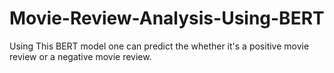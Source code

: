 # Movie-Review-Analysis-Using-BERT
Using This BERT model one can predict the whether it's a positive movie review or a negative movie review.
